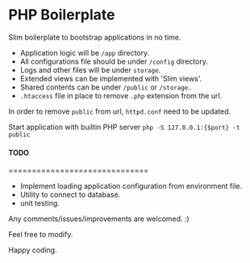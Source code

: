 PHP Boilerplate
==============================

Slim boilerplate to bootstrap applications in no time.

* Application logic will be `/app` directory.
* All configurations file should be under `/config` directory.
* Logs and other files will be under `storage`.
* Extended views can be implemented with 'Slim views'.
* Shared contents can be under `/public` or `/storage`.
* `.htaccess` file in place to remove `.php` extension from the url.

In order to remove `public` from url, `httpd.conf` need to be updated.

Start application with builtin PHP server `php -S 127.0.0.1:{$port} -t public` 

#### TODO
==============================
* Implement loading application configuration from environment file.
* Utility to connect to database.
* unit testing. 

Any comments/issues/improvements are welcomed. :)

Feel free to modify.

Happy coding.
